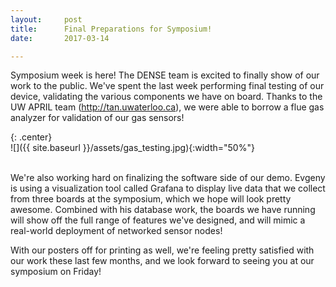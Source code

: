 ```yaml
---
layout:     post
title:      Final Preparations for Symposium!
date:       2017-03-14

---
```


Symposium week is here! The DENSE team is excited to finally show of our work to the public. We've spent the last week performing final testing of our device, validating the various components we have on board. Thanks to the UW APRIL team (http://tan.uwaterloo.ca), we were able to borrow a flue gas analyzer for validation of our gas sensors!

{: .center}
<br>
![]({{ site.baseurl }}/assets/gas_testing.jpg){:width="50%"}
<br><br>

We're also working hard on finalizing the software side of our demo. Evgeny is using a visualization tool called Grafana to display live data that we collect from three boards at the symposium, which we hope will look pretty awesome. Combined with his database work, the boards we have running will show off the full range of features we've designed, and will mimic a real-world deployment of networked sensor nodes!

With our posters off for printing as well, we're feeling pretty satisfied with our work these last few months, and we look forward to seeing you at our symposium on Friday!